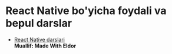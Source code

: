 # React Native bo'yicha foydali va bepul darslar

 - [React Native darslari](https://www.youtube.com/watch?v=ierIj3p3RkU&list=PL89-aj_PJ4UI4B2QD5aTPBk8cb9-5MY47)<br/>
 **Muallif: Made With Eldor**